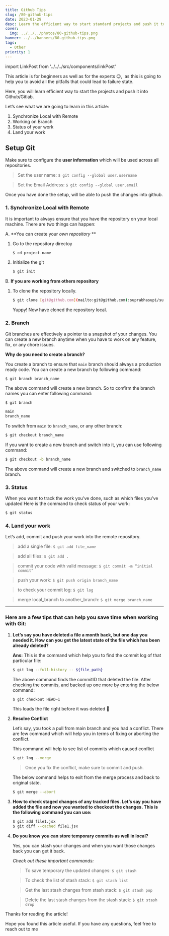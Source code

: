 ```yaml
---
title: Github Tips
slug: /80-github-tips
date: 2023-01-29
desc: Learn the efficient way to start standard projects and push it to Github/Gitlab
cover:
  img: ../../../photos/80-github-tips.png
banner: ../../banners/80-github-tips.png
tags:
  - Other
priority: 1
---
```


import LinkPost from '../../../src/components/linkPost'

<p><span class='first-letter'>T</span>his article is for beginners as well as for the experts 😉, 
as this is going to help you to avoid all the pitfalls that could lead to failure state.</p>

Here, you will learn efficient way to start the projects and push it into Github/Gitlab.

Let’s see what we are going to learn in this article:

1. Synchronize Local with Remote 
2. Working on Branch
3. Status of your work
4. Land your work

## Setup Git

Make sure to configure the **user information** which will be used across all repositories.

> Set the user name:
    `$ git config --global user.username`


> Set the Email Address:
    `$ git config --global user.email`

Once you have done the setup, will be able to push the changes into github.

### 1. Synchronize Local with Remote

It is important to always ensure that you have the repository on your local machine. There are two things can happen:

A. **You can create your *own repository* **

1. Go to the repository directoy

    ```sh
    $ cd project-name
    ```
    
2. Initialize the git

    ```sh
    $ git init
    ```

B. **If you are working from others repository**

1. To clone the repository locally.
    ```sh
    $ git clone [git@github.com](mailto:git@github.com):suprabhasupi/suprabha.me.git
    ```
    
    Yuppy! Now have cloned the repository local.

### 2. Branch

Git branches are effectively a pointer to a snapshot of your changes.
You can create a new branch anytime when you have to work on any feature, fix, or any chore issues. 

**Why do you need to create a branch?** 

You create a branch to ensure that `main` branch should always a production ready code.
You can create a new branch by following command:

`$ git branch branch_name`

The above command will create a new branch. So to confirm the branch names you can enter following command:

```sh
$ git branch

main
branch_name
```

To switch from `main` to `branch_name`, or any other branch:

```sh
$ git checkout branch_name
```

If you want to create a new branch and switch into it, you can use following command:

```sh
$ git checkout -b branch_name
```
The above command will create a new branch and switched to `branch_name` branch.

### 3. Status

When you want to track the work you've done, such as which files you've updated
Here is the command to check status of your work:

```sh
$ git status
```

### 4. Land your work

Let’s add, commit and push your work into the remote repository.

> add a single file:
    `$ git add file_name`

> add all files:
    `$ git add .`

> commit your code with valid message:
    `$ git commit -m “initial commit“`

> push your work:
    `$ git push origin branch_name`

> to check your commit log:
    `$ git log`

> merge local_branch to another_branch:
    `$ git merge branch_name`

<hr />

### Here are a few tips that can help you save time when working with Git:

1. **Let’s say you have deleted a file a month back, but one day you needed it. How can you get the latest state of the file which has been already deleted?**
    
    **Ans:** This is the command which help you to find the commit log of that particular file:
    ```sh
    $ git log --full-history -- ${file_path}
    ```
    The above command finds the commitID that deleted the file. 
    After checking the commits, and backed up one more by entering the below command:
    ```sh
    $ git checkout HEAD~1
    ```
    This loads the file right before it was deleted 🙌
    

2. **Resolve Conflict**
    
    Let’s say, you took a pull from main branch and you had a conflict. 
    There are few command which will help you in terms of fixing or aborting the conflict.
    
    This command will help to see list of commits which caused conflict
    ```sh
    $ git log --merge
    ```
    
    > Once you fix the conflict, make sure to commit and push.
    
    The below command helps to exit from the merge process and back to original state.
    ```sh
    $ git merge --abort
    ```
    
3. **How to check staged changes of any tracked files. Let’s say you have added the file and now you wanted to checkout the changes. This is the following command you can use:**
    ```sh
    $ git add file1.jsx
    $ git diff --cached file1.jsx
    ```
    

4. **Do you know you can store temporary commits as well in local?**

    Yes, you can stash your changes and when you want those changes back you can get it back.
    
    *Check out these important commands:*
    
    > To save temporary the updated changes:
        `$ git stash`
    
    > To check the list of stash stack:
        `$ git stash list`
    
    > Get the last stash changes from stash stack:
        `$ git stash pop`
    
    > Delete the last stash changes from the stash stack:
        `$ git stash drop`


Thanks for reading the article!

Hope you found this article useful. If you have any questions, feel free to reach out to me <LinkPost href="https://twitter.com/suprabhasupi" name="@suprabhasupi" />
